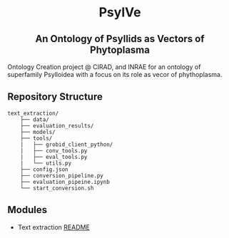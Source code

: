 <h1 align="center">PsylVe</h1>
<h2 align="center">An Ontology of Psyllids as Vectors of Phytoplasma</h2>

Ontology Creation project @ CIRAD, and INRAE for an ontology of superfamily Psylloidea with a focus on its role as vecor of phythoplasma.

## Repository Structure

    text_extraction/
        ├── data/
        ├── evaluation_results/
        ├── models/
        ├── tools/
        |   ├── grobid_client_python/
        |   ├── conv_tools.py
        |   ├── eval_tools.py
        |   └── utils.py
        ├── config.json
        ├── conversion_pipeline.py
        ├── evaluation_pipeine.ipynb
        └── start_conversion.sh


## Modules
- Text extraction [README](https://github.com/e-lubrini/PsylVe/blob/main/pdf2txt/README.md)
